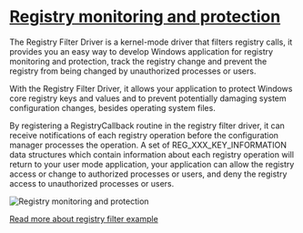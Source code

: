 # [Registry monitoring and protection](https://www.easefilter.com/Forums_Files/RegMon.htm)

The Registry Filter Driver is a kernel-mode driver that filters registry calls, it provides you an easy way to develop Windows application for registry monitoring and protection, track the registry change and prevent the registry from being changed by unauthorized processes or users. 

With the Registry Filter Driver, it allows your application to protect Windows core registry keys and values and to prevent potentially damaging system configuration changes, besides operating system files. 

By registering a RegistryCallback routine in the registry filter driver, it can receive notifications of each registry operation before the configuration manager processes the operation. A set of REG_XXX_KEY_INFORMATION data structures which contain information about each registry operation will return to your user mode application, your application can allow the registry access or change to authorized processes or users, and deny the registry access to unauthorized processes or users.

![Registry monitoring and protection](https://www.easefilter.com/images/registryScreenshot.png)
 
[Read more about registry filter example](https://www.easefilter.com/Forums_Files/RegMon.htm)
